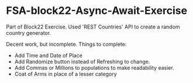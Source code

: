 # FSA-block22-Async-Await-Exercise
Part of Block22 Exercise. Used 'REST Countries' API to create a random country generator. 

Decent work, but incomplete.
Things to complete:
 - Add Time and Date of Place
 - Add Randomize button instead of Refreshing to change.
 - Add Commas or Millions to populations to make readability easier.
 - Coat of Arms in place of a lesser category

